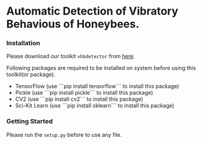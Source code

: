 # Automatic Detection of Vibratory Behavious of Honeybees.


### Installation
Please download our toolkit ```vhbdetector``` from <a href = "https://github.com/shafa2507/Automatic-detection-of-vibratory-behaviour-of-honey-bees/releases/tag/stable_version">here</a>.

Following packages are required to be installed on system before using this toolkit(or package).
<ul>
    <li>
        TensorFlow (use ```pip install tensorflow``` to install this package)
    </li>
    <li>
        Pickle (use ```pip install pickle``` to install this package)
    </li>
    <li>
        CV2 (use ```pip install cv2``` to install this package)
    </li>
    <li>
        Sci-Kit Learn (use ```pip install sklearn``` to install this package)
    </li>
</ul>

### Getting Started
Please run the ```setup.py``` before to use any file.
